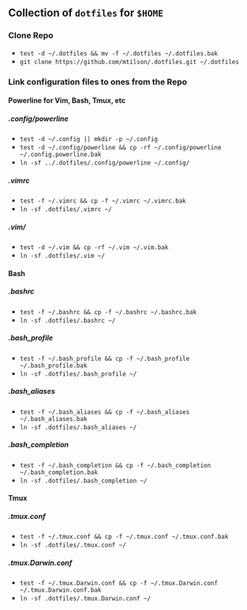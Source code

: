 ## Collection of `dotfiles` for `$HOME`

### Clone Repo

* `test -d ~/.dotfiles && mv -f ~/.dotfiles ~/.dotfiles.bak`
* `git clone https://github.com/mtilson/.dotfiles.git ~/.dotfiles`

### Link configuration files to ones from the Repo 

#### Powerline for Vim, Bash, Tmux, etc

##### .config/powerline
* `test -d ~/.config || mkdir -p ~/.config`
* `test -d ~/.config/powerline && cp -rf ~/.config/powerline ~/.config.powerline.bak`
* `ln -sf ../.dotfiles/.config/powerline ~/.config/`

##### .vimrc
* `test -f ~/.vimrc && cp -f ~/.vimrc ~/.vimrc.bak`
* `ln -sf .dotfiles/.vimrc ~/`

##### .vim/
* `test -d ~/.vim && cp -rf ~/.vim ~/.vim.bak`
* `ln -sf .dotfiles/.vim ~/`

#### Bash

##### .bashrc
* `test -f ~/.bashrc && cp -f ~/.bashrc ~/.bashrc.bak`
* `ln -sf .dotfiles/.bashrc ~/`

##### .bash_profile
* `test -f ~/.bash_profile && cp -f ~/.bash_profile ~/.bash_profile.bak`
* `ln -sf .dotfiles/.bash_profile ~/`

##### .bash_aliases
* `test -f ~/.bash_aliases && cp -f ~/.bash_aliases ~/.bash_aliases.bak`
* `ln -sf .dotfiles/.bash_aliases ~/`

##### .bash_completion
* `test -f ~/.bash_completion && cp -f ~/.bash_completion ~/.bash_completion.bak`
* `ln -sf .dotfiles/.bash_completion ~/`

#### Tmux

##### .tmux.conf
* `test -f ~/.tmux.conf && cp -f ~/.tmux.conf ~/.tmux.conf.bak`
* `ln -sf .dotfiles/.tmux.conf ~/`

##### .tmux.Darwin.conf
* `test -f ~/.tmux.Darwin.conf && cp -f ~/.tmux.Darwin.conf ~/.tmux.Darwin.conf.bak`
* `ln -sf .dotfiles/.tmux.Darwin.conf ~/`
